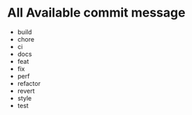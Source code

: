 # All Available commit message

- build
- chore
- ci
- docs
- feat
- fix
- perf
- refactor
- revert
- style
- test
